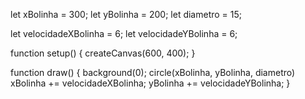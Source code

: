 let xBolinha = 300;
let yBolinha = 200;
let diametro = 15;

let velocidadeXBolinha = 6;
let velocidadeYBolinha = 6;

function setup() {
  createCanvas(600, 400);
}

function draw() {
  background(0);
  circle(xBolinha, yBolinha, diametro)
  xBolinha += velocidadeXBolinha;
  yBolinha += velocidadeYBolinha;
}
